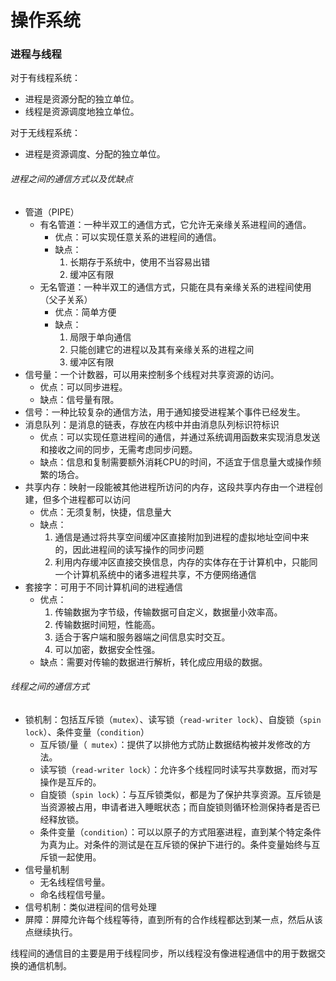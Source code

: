 # 操作系统

### 进程与线程

对于有线程系统：

- 进程是资源分配的独立单位。
- 线程是资源调度地独立单位。

对于无线程系统：

- 进程是资源调度、分配的独立单位。

###### 进程之间的通信方式以及优缺点

- 管道（PIPE）
  - 有名管道：一种半双工的通信方式，它允许无亲缘关系进程间的通信。
    - 优点：可以实现任意关系的进程间的通信。
    - 缺点：
      1. 长期存于系统中，使用不当容易出错
      2. 缓冲区有限
  - 无名管道：一种半双工的通信方式，只能在具有亲缘关系的进程间使用（父子关系）
    - 优点：简单方便
    - 缺点：
      1. 局限于单向通信
      2. 只能创建它的进程以及其有亲缘关系的进程之间
      3. 缓冲区有限
- 信号量：一个计数器，可以用来控制多个线程对共享资源的访问。
  - 优点：可以同步进程。
  - 缺点：信号量有限。
- 信号：一种比较复杂的通信方法，用于通知接受进程某个事件已经发生。
- 消息队列：是消息的链表，存放在内核中并由消息队列标识符标识
  - 优点：可以实现任意进程间的通信，并通过系统调用函数来实现消息发送和接收之间的同步，无需考虑同步问题。
  - 缺点：信息和复制需要额外消耗CPU的时间，不适宜于信息量大或操作频繁的场合。
- 共享内存：映射一段能被其他进程所访问的内存，这段共享内存由一个进程创建，但多个进程都可以访问
  - 优点：无须复制，快捷，信息量大
  - 缺点：
    1. 通信是通过将共享空间缓冲区直接附加到进程的虚拟地址空间中来的，因此进程间的读写操作的同步问题
    2. 利用内存缓冲区直接交换信息，内存的实体存在于计算机中，只能同一个计算机系统中的诸多进程共享，不方便网络通信
- 套接字：可用于不同计算机间的进程通信
  - 优点：	
    1. 传输数据为字节级，传输数据可自定义，数据量小效率高。
    2. 传输数据时间短，性能高。
    3. 适合于客户端和服务器端之间信息实时交互。
    4. 可以加密，数据安全性强。
  - 缺点：需要对传输的数据进行解析，转化成应用级的数据。



###### 线程之间的通信方式

- 锁机制：包括互斥锁（`mutex`）、读写锁（`read-writer lock`）、自旋锁（`spin lock`）、条件变量（`condition`）
  - 互斥锁/量（` mutex`）：提供了以排他方式防止数据结构被并发修改的方法。
  - 读写锁（`read-writer lock`）：允许多个线程同时读写共享数据，而对写操作是互斥的。
  - 自旋锁（`spin lock`）：与互斥锁类似，都是为了保护共享资源。互斥锁是当资源被占用，申请者进入睡眠状态；而自旋锁则循环检测保持者是否已经释放锁。
  - 条件变量（`condition`）：可以以原子的方式阻塞进程，直到某个特定条件为真为止。对条件的测试是在互斥锁的保护下进行的。条件变量始终与互斥锁一起使用。
- 信号量机制
  - 无名线程信号量。
  - 命名线程信号量。
- 信号机制：类似进程间的信号处理
- 屏障：屏障允许每个线程等待，直到所有的合作线程都达到某一点，然后从该点继续执行。

线程间的通信目的主要是用于线程同步，所以线程没有像进程通信中的用于数据交换的通信机制。